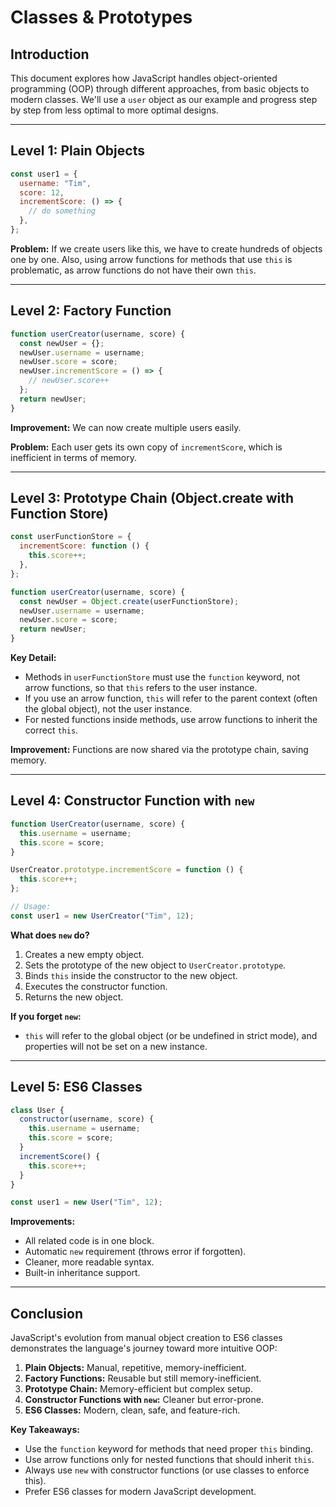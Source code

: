 # Classes & Prototypes

## Introduction

This document explores how JavaScript handles object-oriented programming (OOP) through different approaches, from basic objects to modern classes. We'll use a `user` object as our example and progress step by step from less optimal to more optimal designs.

---

## Level 1: Plain Objects

```javascript
const user1 = {
  username: "Tim",
  score: 12,
  incrementScore: () => {
    // do something
  },
};
```

**Problem:** If we create users like this, we have to create hundreds of objects one by one. Also, using arrow functions for methods that use `this` is problematic, as arrow functions do not have their own `this`.

---

## Level 2: Factory Function

```javascript
function userCreator(username, score) {
  const newUser = {};
  newUser.username = username;
  newUser.score = score;
  newUser.incrementScore = () => {
    // newUser.score++
  };
  return newUser;
}
```

**Improvement:** We can now create multiple users easily.

**Problem:** Each user gets its own copy of `incrementScore`, which is inefficient in terms of memory.

---

## Level 3: Prototype Chain (Object.create with Function Store)

```javascript
const userFunctionStore = {
  incrementScore: function () {
    this.score++;
  },
};

function userCreator(username, score) {
  const newUser = Object.create(userFunctionStore);
  newUser.username = username;
  newUser.score = score;
  return newUser;
}
```

**Key Detail:**

- Methods in `userFunctionStore` must use the `function` keyword, not arrow functions, so that `this` refers to the user instance.
- If you use an arrow function, `this` will refer to the parent context (often the global object), not the user instance.
- For nested functions inside methods, use arrow functions to inherit the correct `this`.

**Improvement:** Functions are now shared via the prototype chain, saving memory.

---

## Level 4: Constructor Function with `new`

```javascript
function UserCreator(username, score) {
  this.username = username;
  this.score = score;
}

UserCreator.prototype.incrementScore = function () {
  this.score++;
};

// Usage:
const user1 = new UserCreator("Tim", 12);
```

**What does `new` do?**

1. Creates a new empty object.
2. Sets the prototype of the new object to `UserCreator.prototype`.
3. Binds `this` inside the constructor to the new object.
4. Executes the constructor function.
5. Returns the new object.

**If you forget `new`:**

- `this` will refer to the global object (or be undefined in strict mode), and properties will not be set on a new instance.

---

## Level 5: ES6 Classes

```javascript
class User {
  constructor(username, score) {
    this.username = username;
    this.score = score;
  }
  incrementScore() {
    this.score++;
  }
}

const user1 = new User("Tim", 12);
```

**Improvements:**

- All related code is in one block.
- Automatic `new` requirement (throws error if forgotten).
- Cleaner, more readable syntax.
- Built-in inheritance support.

---

## Conclusion

JavaScript's evolution from manual object creation to ES6 classes demonstrates the language's journey toward more intuitive OOP:

1. **Plain Objects:** Manual, repetitive, memory-inefficient.
2. **Factory Functions:** Reusable but still memory-inefficient.
3. **Prototype Chain:** Memory-efficient but complex setup.
4. **Constructor Functions with `new`:** Cleaner but error-prone.
5. **ES6 Classes:** Modern, clean, safe, and feature-rich.

**Key Takeaways:**

- Use the `function` keyword for methods that need proper `this` binding.
- Use arrow functions only for nested functions that should inherit `this`.
- Always use `new` with constructor functions (or use classes to enforce this).
- Prefer ES6 classes for modern JavaScript development.
